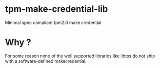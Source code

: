 # tpm-make-credential-lib
Minimal spec compliant tpm2.0 make credential

# Why ? 
For some reason none of the well supported libraries like libtss do not ship with a software-defined makecredential.
